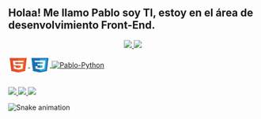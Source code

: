 ## Holaa! Me llamo Pablo soy TI, estoy en el área de desenvolvimiento Front-End.
<div align="center">
  <a href="https://github.com/pablo-gimenez">
  <img height="180em" src="https://github-readme-stats.vercel.app/api?username=pablo-gimenez&show_icons=true&theme=dark&include_all_commits=true&count_private=true"/>
  <img height="180em" src="https://github-readme-stats.vercel.app/api/top-langs/?username=pablo-gimenez&layout=compact&langs_count=7&theme=dark"/>
</div>
<div style="display: inline_block"><br>

  
  <img align="center" alt="Pablo-HTML" height="30" width="40" src="https://raw.githubusercontent.com/devicons/devicon/master/icons/html5/html5-original.svg">
  <img align="center" alt="Pablo-CSS" height="30" width="40" src="https://raw.githubusercontent.com/devicons/devicon/master/icons/css3/css3-original.svg">
  <img align="center" alt="Pablo-Python" height="30" width="40" src="https://cdn.jsdelivr.net/gh/devicons/devicon/icons/python/python-original.svg" />
  

</div>
  
  ##
 
<div> 
   <a href="https://instagram.com/pablogimenez92" target="_blank"><img src="https://img.shields.io/badge/-Instagram-%0E59E5?style=for-the-badge&logo=instagram&logoColor=white" target="_blank">
 	<a href = "mailto:pablo-gimenez@msn.com"><img src="https://img.shields.io/badge/-Outlook-%23333?style=for-the-badge&logo=Outlook&logoColor=white">
  <a href="https://www.linkedin.com/in/pablogimenezacosta" target="_blank"><img src="https://img.shields.io/badge/-LinkedIn-%230077B5?style=for-the-badge&logo=linkedin&logoColor=white" target="_blank"></a> 
 
  ![Snake animation](https://github.com/pablo-gimenez/blob/output/github-contribution-grid-snake.svg)
 
   </div>
